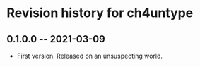 # Revision history for ch4untype

## 0.1.0.0 -- 2021-03-09

* First version. Released on an unsuspecting world.
